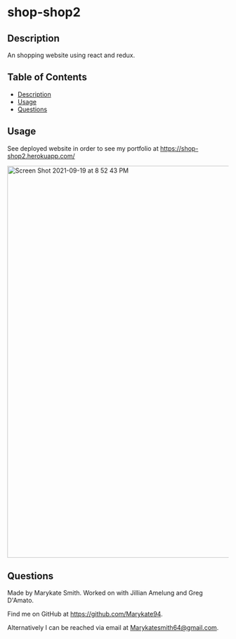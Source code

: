  # shop-shop2

  ## Description
  An shopping website using react and redux. 

  ## Table of Contents
  - [Description](#description)
  - [Usage](#usage)
  - [Questions](#questions)

  ## Usage
  See deployed website in order to see my portfolio at https://shop-shop2.herokuapp.com/


  <img width="890" alt="Screen Shot 2021-09-19 at 8 52 43 PM" src="https://user-images.githubusercontent.com/79379903/133948688-f5bbc82e-e56e-48d6-a9d4-66a2e79718ef.png">

  ## Questions
  Made by Marykate Smith. Worked on with Jillian Amelung and Greg D'Amato.


  Find me on GitHub at https://github.com/Marykate94. 


  Alternatively I can be reached via email at Marykatesmith64@gmail.com.

